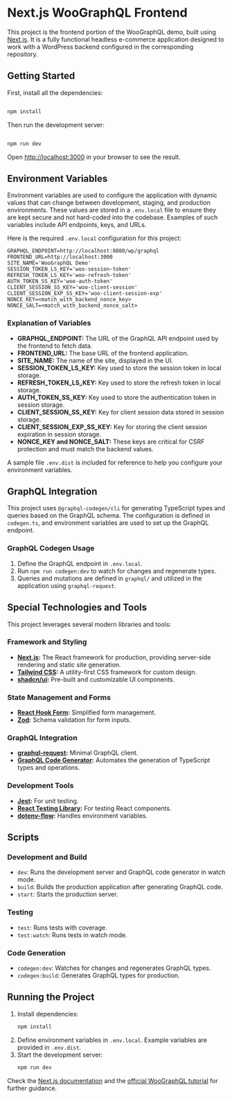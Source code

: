 # Next.js WooGraphQL Frontend

This project is the frontend portion of the WooGraphQL demo, built using [Next.js](https://nextjs.org/). It is a fully functional headless e-commerce application designed to work with a WordPress backend configured in the corresponding repository.

## Getting Started

First, install all the dependencies:

```bash

npm install

```
Then run the development server:
```bash

npm run dev

```

Open [http://localhost:3000](http://localhost:3000) in your browser to see the result.

## Environment Variables

Environment variables are used to configure the application with dynamic values that can change between development, staging, and production environments. These values are stored in a `.env.local` file to ensure they are kept secure and not hard-coded into the codebase. Examples of such variables include API endpoints, keys, and URLs.

Here is the required `.env.local` configuration for this project:

```env
GRAPHQL_ENDPOINT=http://localhost:8080/wp/graphql
FRONTEND_URL=http://localhost:3000
SITE_NAME='WooGraphQL Demo'
SESSION_TOKEN_LS_KEY='woo-session-token'
REFRESH_TOKEN_LS_KEY='woo-refresh-token'
AUTH_TOKEN_SS_KEY='woo-auth-token'
CLIENT_SESSION_SS_KEY='woo-client-session'
CLIENT_SESSION_EXP_SS_KEY='woo-client-session-exp'
NONCE_KEY=<match_with_backend_nonce_key>
NONCE_SALT=<match_with_backend_nonce_salt>
```

### Explanation of Variables

- **GRAPHQL_ENDPOINT:** The URL of the GraphQL API endpoint used by the frontend to fetch data.
- **FRONTEND_URL:** The base URL of the frontend application.
- **SITE_NAME:** The name of the site, displayed in the UI.
- **SESSION_TOKEN_LS_KEY:** Key used to store the session token in local storage.
- **REFRESH_TOKEN_LS_KEY:** Key used to store the refresh token in local storage.
- **AUTH_TOKEN_SS_KEY:** Key used to store the authentication token in session storage.
- **CLIENT_SESSION_SS_KEY:** Key for client session data stored in session storage.
- **CLIENT_SESSION_EXP_SS_KEY:** Key for storing the client session expiration in session storage.
- **NONCE_KEY and NONCE_SALT:** These keys are critical for CSRF protection and must match the backend values.

A sample file `.env.dist` is included for reference to help you configure your environment variables.

## GraphQL Integration

This project uses `@graphql-codegen/cli` for generating TypeScript types and queries based on the GraphQL schema. The configuration is defined in `codegen.ts`, and environment variables are used to set up the GraphQL endpoint.

### GraphQL Codegen Usage

1. Define the GraphQL endpoint in `.env.local`.
2. Run `npm run codegen:dev` to watch for changes and regenerate types.
3. Queries and mutations are defined in `graphql/` and utilized in the application using `graphql-request`.

## Special Technologies and Tools

This project leverages several modern libraries and tools:

### Framework and Styling

- **[Next.js](https://nextjs.org/):** The React framework for production, providing server-side rendering and static site generation.
- **[Tailwind CSS](https://tailwindcss.com/):** A utility-first CSS framework for custom design.
- **[shadcn/ui](https://github.com/shadcn/ui):** Pre-built and customizable UI components.

### State Management and Forms

- **[React Hook Form](https://react-hook-form.com/):** Simplified form management.
- **[Zod](https://zod.dev/):** Schema validation for form inputs.

### GraphQL Integration

- **[graphql-request](https://github.com/prisma-labs/graphql-request):** Minimal GraphQL client.
- **[GraphQL Code Generator](https://www.graphql-code-generator.com/):** Automates the generation of TypeScript types and operations.

### Development Tools

- **[Jest](https://jestjs.io/):** For unit testing.
- **[React Testing Library](https://testing-library.com/docs/react-testing-library/intro/):** For testing React components.
- **[dotenv-flow](https://github.com/kerimdzhanov/dotenv-flow):** Handles environment variables.

## Scripts

### Development and Build

- `dev`: Runs the development server and GraphQL code generator in watch mode.
- `build`: Builds the production application after generating GraphQL code.
- `start`: Starts the production server.

### Testing

- `test`: Runs tests with coverage.
- `test:watch`: Runs tests in watch mode.

### Code Generation

- `codegen:dev`: Watches for changes and regenerates GraphQL types.
- `codegen:build`: Generates GraphQL types for production.

## Running the Project

1. Install dependencies:
   ```bash
   npm install
   ```
2. Define environment variables in `.env.local`. Example variables are provided in `.env.dist`.
3. Start the development server:
   ```bash
   npm run dev
   ```

Check the [Next.js documentation](https://nextjs.org/docs) and the [official WooGraphQL tutorial](https://woographql.com/blog/building-headless-shops-with-woographql-chapter-1-of-5) for further guidance.
